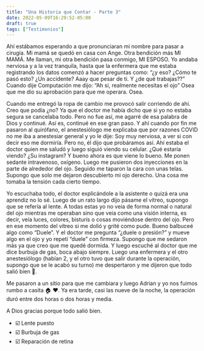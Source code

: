 ```yaml
---
title: "Una Historia que Contar - Parte 3"
date: 2022-05-09T16:29:52-05:00
draft: true
tags: ["Testimonios"]
---
```

Ahí estábamos esperando a que pronunciaran mi nombre para pasar a cirugía. Mi mamá se quedó en casa con Ange. Otra bendición más MI MAMÁ.
Me llaman, mi otra bendición pasa conmigo, MI ESPOSO. Yo andaba nerviosa y a la vez tranquila, hasta que la enfermera que me estaba registrando los datos comenzó a hacer preguntas como: “¿y eso? ¿Cómo te pasó esto? ¿Un accidente? Aaay que pesar de ti. Y ¿de qué trabajas??” Cuando dije Computación me dijo: “Ah si, realmente necesitas el ojo” Osea que me dio su aprobación para que me operara. Osea.

Cuando me entregó la ropa de cambio me provocó salir corriendo de ahí. Creo que podía ¿no? Ya que el doctor me había dicho que si yo no estaba segura se cancelaba todo. Pero no fue así, me agarré de esa palabra de Dios y continué. Así es, continué en ese gran paso. Y ahí cuando por fin me pasaron al quirófano, el anestesiólogo me explicaba que por razones COVID no me iba a anestesiar general y yo le dije: Soy muy nerviosa, a ver si con decir eso me dormiría. Pero no, él dijo que probáramos así. Ahí estaba el doctor quien me saludó y luego siguió viendo su celular. ¿Qué estaría viendo? ¿Su instagram? Y bueno ahora es que viene lo bueno. Me ponen sedante intravenoso, oxígeno. Luego me pusieron dos inyecciones en la parte de alrededor del ojo. Seguido me taparon la cara con unas telas. Supongo que solo me dejaron descubierto mi ojo derecho. Una cosa me tomaba la tensión cada cierto tiempo.

Yo escuchaba todo, el doctor explicándole a la asistente o quizá era una aprendiz no lo sé. Luego de un rato largo dijo pásame el vítreo, supongo que se refería al lente. A todas estas yo no veia de forma normal o natural del ojo mientras me operaban sino que veia como una visión interna, es decir, veía luces, colores, bisturís o cosas moviéndose dentro del ojo. Pero en ese momento del vítreo si me dolió y grité como pude. Bueno balbuceé algo como “Duele”. Y el doctor me pregunta “¿duele o presión?” y mueve algo en el ojo y yo repetí “duele” con firmeza. Supongo que me sedaron más ya que creo que me quedé dormida. Y luego escuché al doctor que me dice burbuja de gas, boca abajo siempre. Luego una enfermera y el otro anestesiólogo (habían 2, y el otro tuvo que salir durante la operación, supongo que se le acabó su turno) me despertaron y me dijeron que todo salió bien 🙏.

Me pasaron a un sitio para que me cambiara y luego Adrian y yo nos fuimos rumbo a casita 🏠 ❤️. Ya era tarde, casi las nueve de la noche, la operación duró entre dos horas o dos horas y media.

A Dios gracias porque todo salió bien.
 - ☑️ Lente puesto 
 - ☑️ Burbuja de gas 
 - ☑️ Reparación de retina 

